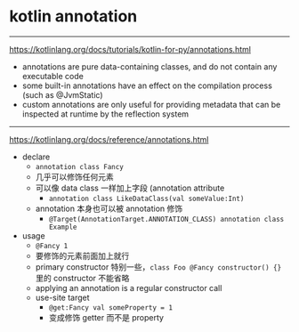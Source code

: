 # kotlin annotation

---

https://kotlinlang.org/docs/tutorials/kotlin-for-py/annotations.html

- annotations are pure data-containing classes, and do not contain any executable code
- some built-in annotations have an effect on the compilation process (such as @JvmStatic)
- custom annotations are only useful for providing metadata that can be inspected at runtime by the reflection system

---

https://kotlinlang.org/docs/reference/annotations.html

- declare
    - `annotation class Fancy`
    - 几乎可以修饰任何元素
    - 可以像 data class 一样加上字段 (annotation attribute
        - `annotation class LikeDataClass(val someValue:Int)`
    - annotation 本身也可以被 annotation 修饰
        - `@Target(AnnotationTarget.ANNOTATION_CLASS) annotation class Example`
- usage
    - `@Fancy 1`
    - 要修饰的元素前面加上就行
    - primary constructor 特别一些，`class Foo @Fancy constructor() {}` 里的 constructor 不能省略
    - applying an annotation is a regular constructor call
    - use-site target
        - `@get:Fancy val someProperty = 1`
        - 变成修饰 getter 而不是 property
